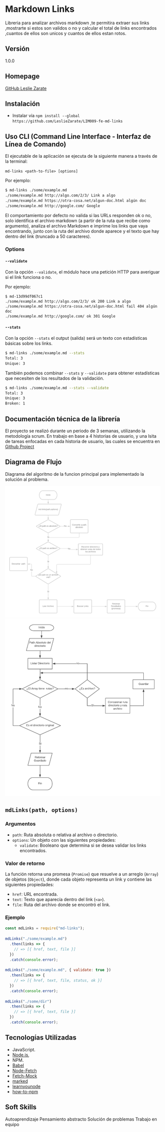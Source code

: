 # Markdown Links
Libreria para analizar archivos markdown ,te permitira extraer sus links ,mostrarte si estos son validos o no y calcular el total de links encontrados ,cuantos de ellos son unicos y cuantos de ellos estan rotos.

## Versión
1.0.0

## Homepage
[GitHub Leslie Zarate](https://github.com/LeslieZarate/LIM009-fe-md-links)


## Instalación 
- Instalar vía `npm install --global https://github.com/LeslieZarate/LIM009-fe-md-links`

##  Uso CLI (Command Line Interface - Interfaz de Línea de Comando)

El ejecutable de la aplicación se ejecuta de la siguiente
manera a través de la terminal:

`md-links <path-to-file> [options]`

Por ejemplo:

```sh
$ md-links ./some/example.md
./some/example.md http://algo.com/2/3/ Link a algo
./some/example.md https://otra-cosa.net/algun-doc.html algún doc
./some/example.md http://google.com/ Google
```

El comportamiento por defecto no valida si las URLs responden ok o no,
solo identifica el archivo markdown (a partir de la ruta que recibe como
argumento), analiza el archivo Markdown e imprime los links que vaya
encontrando, junto con la ruta del archivo donde aparece y el texto
que hay dentro del link (truncado a 50 caracteres).

### Options

#### `--validate`

Con la opción `--validate`, el módulo hace una petición HTTP para
averiguar si el link funciona o no. 

Por ejemplo:

```sh13d99df067c1
$ md-13d99df067c1
./some/example.md http://algo.com/2/3/ ok 200 Link a algo
./some/example.md https://otra-cosa.net/algun-doc.html fail 404 algún doc
./some/example.md http://google.com/ ok 301 Google
```

#### `--stats`

Con la opción `--stats` el output (salida) será un texto con estadísticas
básicas sobre los links.

```sh
$ md-links ./some/example.md --stats
Total: 3
Unique: 3
```

También podemos combinar `--stats` y `--validate` para obtener estadísticas que
necesiten de los resultados de la validación.

```sh
$ md-links ./some/example.md --stats --validate
Total: 3
Unique: 3
Broken: 1
```


## Documentación técnica de la librería

El proyecto se realizó durante un periodo de 3 semanas, utilizando la metodología scrum.
En trabajo en base a 4 historias de usuario, y una lsita de tareas enfocadas en cada historia de usuario, las cuales se encuentra en [Github Project](https://github.com/LeslieZarate/LIM009-fe-md-links/projects/1)

## Diagrama de Flujo
Diagrama del algoritmo de la funcion principal para implementado la solución al problema.

![Diagrama de flujo de función principal](assets/DF-parte1.png)
![Diagrama de flujo de función recursiva](assets/DF-parte2.png)


## `mdLinks(path, options)`

### Argumentos

- `path`: Ruta absoluta o relativa al archivo o directorio.
- `options`: Un objeto con las siguientes propiedades:
  * `validate`: Booleano que determina si se desea validar los links
    encontrados.

### Valor de retorno

La función retorna una promesa (`Promise`) que resuelve a un arreglo
(`Array`) de objetos (`Object`), donde cada objeto representa un link y contiene
las siguientes propiedades:

- `href`: URL encontrada.
- `text`: Texto que aparecía dentro del link (`<a>`).
- `file`: Ruta del archivo donde se encontró el link.

### Ejemplo

```js
const mdLinks = require("md-links");

mdLinks("./some/example.md")
  .then(links => {
    // => [{ href, text, file }]
  })
  .catch(console.error);

mdLinks("./some/example.md", { validate: true })
  .then(links => {
    // => [{ href, text, file, status, ok }]
  })
  .catch(console.error);

mdLinks("./some/dir")
  .then(links => {
    // => [{ href, text, file }]
  })
  .catch(console.error);
```


## Tecnologías Utilizadas

- JavaScript.
- [Node.js](https://nodejs.org/en/),
- NPM.
- [Babel](https://babeljs.io/)
- [Node-Fetch](https://www.npmjs.com/package/node-fetch)
- [Fetch-Mock](http://www.wheresrhys.co.uk/fetch-mock/)
- [marked](https://github.com/markedjs/marked)
- [learnyounode](https://github.com/workshopper/learnyounode)
- [how-to-npm](https://github.com/workshopper/how-to-npm)

## Soft Skills
Autoaprendizaje
Pensamiento abstracto
Solución de problemas
Trabajo en equipo
 
